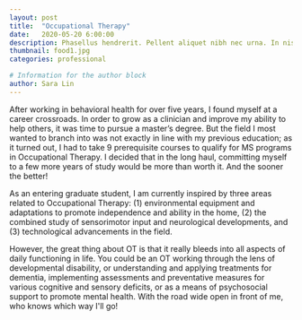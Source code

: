 ```yaml
---
layout: post
title:  "Occupational Therapy"
date:   2020-05-20 6:00:00
description: Phasellus hendrerit. Pellent aliquet nibh nec urna. In nis aliquet vel, dapibus id,mattis.
thumbnail: food1.jpg
categories: professional

# Information for the author block
author: Sara Lin
---
```


After working in behavioral health for over five years, I found myself at a career crossroads. In order to grow as a clinician and improve my ability to help others, it was time to pursue a master’s degree. But the field I most wanted to branch into was not exactly in line with my previous education; as it turned out, I had to take 9 prerequisite courses to qualify for MS programs in Occupational Therapy. I decided that in the long haul, committing myself to a few more years of study would be more than worth it. And the sooner the better!

As an entering graduate student, I am currently inspired by three areas related to Occupational Therapy: (1) environmental equipment and adaptations to promote independence and ability in the home, (2) the combined study of sensorimotor input and neurological developments, and (3) technological advancements in the field. 

However, the great thing about OT is that it really bleeds into all aspects of daily functioning in life. You could be an OT working through the lens of developmental disability, or understanding and applying treatments for dementia, implementing assessments and preventative measures for various cognitive and sensory deficits, or as a means of psychosocial support to promote mental health. With the road wide open in front of me, who knows which way I'll go!
